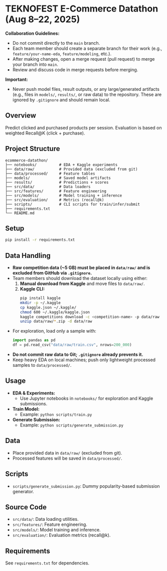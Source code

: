 
# TEKNOFEST E-Commerce Datathon (Aug 8–22, 2025)


**Collaboration Guidelines:**
- Do not commit directly to the `main` branch.
- Each team member should create a separate branch for their work (e.g., `feature/your-name-eda`, `feature/modeling`, etc.).
- After making changes, open a merge request (pull request) to merge your branch into `main`.
- Review and discuss code in merge requests before merging.

**Important:**
- Never push model files, result outputs, or any large/generated artifacts (e.g., files in `models/`, `results/`, or raw data) to the repository. These are ignored by `.gitignore` and should remain local.

## Overview
Predict clicked and purchased products per session. Evaluation is based on weighted Recall@K (click + purchase).

## Project Structure
```
ecommerce-datathon/
├── notebooks/          # EDA + Kaggle experiments
├── data/raw/           # Provided data (excluded from git)
├── data/processed/     # Feature tables
├── models/             # Saved model artifacts
├── results/            # Predictions + scores
├── src/data/           # Data loaders
├── src/features/       # Feature engineering
├── src/models/         # Model training + inference
├── src/evaluation/     # Metrics (recall@k)
├── scripts/            # CLI scripts for train/infer/submit
├── requirements.txt
└── README.md
```


## Setup
```bash
pip install -r requirements.txt
```

## Data Handling

- **Raw competition data (~5 GB) must be placed in `data/raw/` and is excluded from GitHub via `.gitignore`.**
- Team members should download the dataset locally using either:
  1. **Manual download from Kaggle** and move files to `data/raw/`.
  2. **Kaggle CLI:**
     ```bash
     pip install kaggle
     mkdir -p ~/.kaggle
     cp kaggle.json ~/.kaggle/
     chmod 600 ~/.kaggle/kaggle.json
     kaggle competitions download -c <competition-name> -p data/raw
     unzip data/raw/*.zip -d data/raw
     ```
- For exploration, load only a sample with:
  ```python
  import pandas as pd
  df = pd.read_csv("data/raw/train.csv", nrows=200_000)
  ```
- **Do not commit raw data to Git; `.gitignore` already prevents it.**
- Keep heavy EDA on local machines; push only lightweight processed samples to `data/processed/`.

## Usage
- **EDA & Experiments:**
  - Use Jupyter notebooks in `notebooks/` for exploration and Kaggle submissions.
- **Train Model:**
  - Example: `python scripts/train.py`
- **Generate Submission:**
  - Example: `python scripts/generate_submission.py`

## Data
- Place provided data in `data/raw/` (excluded from git).
- Processed features will be saved in `data/processed/`.

## Scripts
- `scripts/generate_submission.py`: Dummy popularity-based submission generator.

## Source Code
- `src/data/`: Data loading utilities.
- `src/features/`: Feature engineering.
- `src/models/`: Model training and inference.
- `src/evaluation/`: Evaluation metrics (recall@k).

## Requirements
See `requirements.txt` for dependencies.
